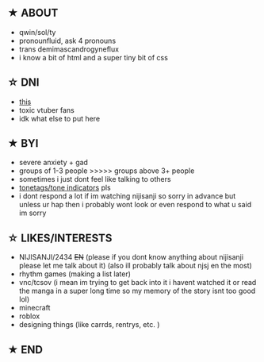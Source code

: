 ## ★ ABOUT
- qwin/sol/ty
- pronounfluid, ask 4 pronouns
- trans demimascandrogyneflux
- i know a bit of html and a super tiny bit of css
## ☆ DNI
- [this](https://listography.com/dni)
- toxic vtuber fans
- idk what else to put here
## ★ BYI
- severe anxiety + gad
- groups of 1-3 people >>>>> groups above 3+ people
- sometimes i just dont feel like talking to others
- [tonetags/tone indicators](https://tonetags.carrd.co/) pls
- i dont respond a lot if im watching nijisanji so sorry in advance but unless ur hap then i probably wont look or even respond to what u said im sorry

## ☆ LIKES/INTERESTS
- NIJISANJI/2434 ~~EN~~ (please if you dont know anything about nijisanji please let me talk about it) (also ill probably talk about njsj en the most)
- rhythm games (making a list later)
- vnc/tcsov (i mean im trying to get back into it i havent watched it or read the manga in a super long time so my memory of the story isnt too good lol)
- minecraft
- roblox
- designing things (like carrds, rentrys, etc. )

## ★ END
